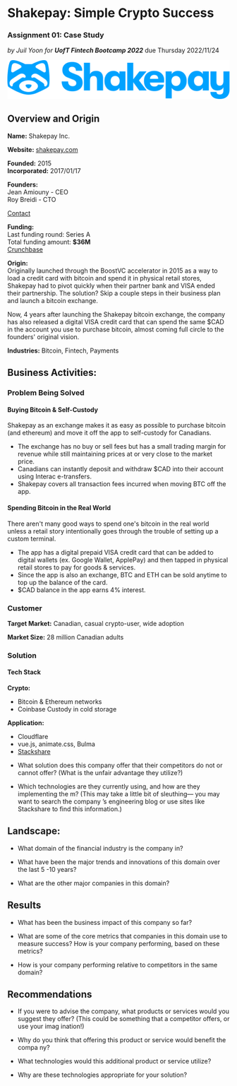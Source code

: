 # Shakepay: Simple Crypto Success

### Assignment 01: Case Study
*by Juil Yoon for* ***UofT Fintech Bootcamp 2022***
due Thursday 2022/11/24

![Shakepay Logo](images/shakepay-logo.png)

## Overview and Origin

**Name:** Shakepay Inc.

**Website:** [shakepay.com](https://shakepay.me/r/TPTYVWE)

**Founded:** 2015  
**Incorporated:** 2017/01/17

**Founders:**  
Jean Amiouny - CEO  
Roy Breidi - CTO

[Contact](https://shakepay.com/about?lang=en)

**Funding:**  
Last funding round: Series A  
Total funding amount: **$36M**  
[Crunchbase](https://www.crunchbase.com/organization/shakepay)

**Origin:**  
Originally launched through the BoostVC accelerator in 2015 as a way to load a credit card with bitcoin and spend it in physical retail stores, Shakepay had to pivot quickly when their partner bank and VISA ended their partnership. The solution? Skip a couple steps in their business plan and launch a bitcoin exchange.

Now, 4 years after launching the Shakepay bitcoin exchange, the company has also released a digital VISA credit card that can spend the same $CAD in the account you use to purchase bitcoin, almost coming full circle to the founders' original vision.

**Industries:** Bitcoin, Fintech, Payments

## Business Activities:

### Problem Being Solved

#### Buying Bitcoin & Self-Custody
Shakepay as an exchange makes it as easy as possible to purchase bitcoin (and ethereum) and move it off the app to self-custody for Canadians.
* The exchange has no buy or sell fees but has a small trading margin for revenue while still maintaining prices at or very close to the market price.
* Canadians can instantly deposit and withdraw $CAD into their account using Interac e-transfers.
* Shakepay covers all transaction fees incurred when moving BTC off the app.

#### Spending Bitcoin in the Real World
There aren't many good ways to spend one's bitcoin in the real world unless a retail story intentionally goes through the trouble of setting up a custom terminal.
* The app has a digital prepaid VISA credit card that can be added to digital wallets (ex. Google Wallet, ApplePay) and then tapped in physical retail stores to pay for goods & services.
* Since the app is also an exchange, BTC and ETH can be sold anytime to top up the balance of the card.
* $CAD balance in the app earns 4% interest.

### Customer

**Target Market:** Canadian, casual crypto-user, wide adoption

**Market Size:** 28 million Canadian adults

### Solution

#### Tech Stack

**Crypto:**  
- Bitcoin & Ethereum networks
- Coinbase Custody in cold storage

**Application:**  
- Cloudflare
- vue.js, animate.css, Bulma
- [Stackshare](https://stackshare.io/shakepay/shakepay)

* What solution does this company offer that their competitors do not or cannot
offer? (What is the unfair advantage they utilize?)

* Which technologies are they currently using, and how are they implementing the
m? (This may take a little bit of sleuthing–– you may want to search the company
’s engineering blog or use sites like Stackshare to find this information.)

## Landscape:

* What domain of the financial industry is the company in?

* What have been the major trends and innovations of this domain over the last 5
-10 years?

* What are the other major companies in this domain?

## Results

* What has been the business impact of this company so far?

* What are some of the core metrics that companies in this domain use to measure
 success? How is your company performing, based on these metrics?

* How is your company performing relative to competitors in the same domain?

## Recommendations

* If you were to advise the company, what products or services would you suggest
 they offer? (This could be something that a competitor offers, or use your imag
ination!)

* Why do you think that offering this product or service would benefit the compa
ny?

* What technologies would this additional product or service utilize?

* Why are these technologies appropriate for your solution?
